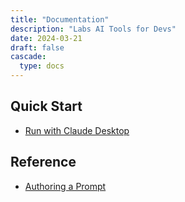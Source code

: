 ```yaml
---
title: "Documentation"
description: "Labs AI Tools for Devs"
date: 2024-03-21
draft: false
cascade:
  type: docs
---
```


## Quick Start

- [Run with Claude Desktop](docs/claude-desktop)

## Reference

- [Authoring a Prompt](docs/authoring-prompts)
